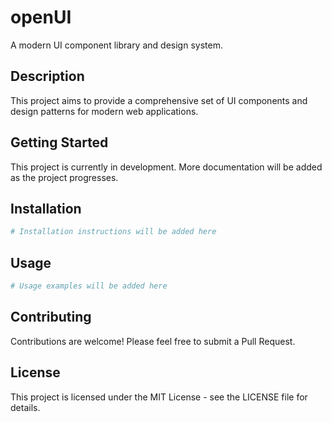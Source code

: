 # openUI

A modern UI component library and design system.

## Description

This project aims to provide a comprehensive set of UI components and design patterns for modern web applications.

## Getting Started

This project is currently in development. More documentation will be added as the project progresses.

## Installation

```bash
# Installation instructions will be added here
```

## Usage

```bash
# Usage examples will be added here
```

## Contributing

Contributions are welcome! Please feel free to submit a Pull Request.

## License

This project is licensed under the MIT License - see the LICENSE file for details.